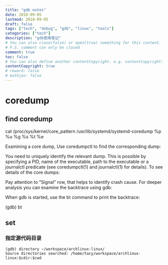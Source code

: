 ```yaml
---
title: "gdb notes"
date: 2018-09-05
lastmod: 2018-09-05
draft: false
tags: ["tech", "debug", "gdb", "linux", "tools"]
categories: ["tech"]
description: "gdb使用笔记"
# You can also close(false) or open(true) something for this content.
# P.S. comment can only be closed
comment: true
toc: false
# You can also define another contentCopyright. e.g. contentCopyright: "This is another copyright."
contentCopyright: true
# reward: false
# mathjax: false
---
```


# coredump

## find coredump
cat /proc/sys/kernel/core_pattern
/usr/lib/systemd/systemd-coredump %p %u %g %s %t %e

Examining a core dump, Use coredumpctl to find the corresponding dump:

You need to uniquely identify the relevant dump. This is possible by specifying a PID, name of the executable, path to the executable or a journalctl predicate (see coredumpctl(1) and journalctl(1) for details). To see details of the core dumps:

Pay attention to "Signal" row, that helps to identify crash cause. For deeper analysis you can examine the backtrace using gdb:

When gdb is started, use the bt command to print the backtrace:

(gdb) bt


## set
### 指定源代码目录

``` shell
(gdb) directory ~/workspace/archlinux-linux/
Source directories searched: /home/tacy/workspace/archlinux-linux:$cdir:$cwd
```
